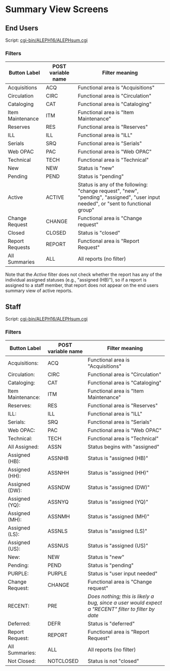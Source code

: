 Summary View Screens
====================

End Users
---------

Script: [cgi-bin/ALEPH16/ALEPHsum.cgi](../cgi-bin/ALEPH16/ALEPHsum.cgi)

### Filters ###

|Button Label|POST variable name|Filter meaning|
|------------|------------------|--------------|
|Acquisitions|ACQ|Functional area is "Acquisitions"|
|Circulation|CIRC|Functional area is "Circulation"|
|Cataloging|CAT|Functional area is "Cataloging"|
|Item Maintenance|ITM|Functional area is "Item Maintenance"|
|Reserves|RES|Functional area is "Reserves"|
|ILL|ILL|Functional area is "ILL"|
|Serials|SRQ|Functional area is "Serials"|
|Web OPAC|PAC|Functional area is "Web OPAC"|
|Technical|TECH|Functional area is "Technical"|
|New|NEW|Status is "new"|
|Pending|PEND|Status is "pending"|
|Active|ACTIVE|Status is any of the following: "change request", "new", "pending", "assigned", "user input needed", or "sent to functional group"|
|Change Request|CHANGE|Functional area is "Change request"|
|Closed|CLOSED|Status is "closed"|
|Report Requests|REPORT|Functional area is "Report Request"|
|All Summaries|ALL|All reports (no filter)|

Note that the *Active* filter does not check whether the report has any of the
individual assigned statuses (e.g., "assigned (HB)"), so if a report is assigned
to a staff member, that report does not appear on the end users summary view of
active reports.

Staff
-----

Script: [cgi-bin/ALEPH16/ALEPHsum.cgi](../cgi-bin/ALEPH16/ALEPHsum.cgi)

### Filters ###

|Button Label|POST variable name|Filter meaning|
|------------|------------------|--------------|
|Acquisitions:|ACQ|Functional area is "Acquisitions"|
|Circulation:|CIRC|Functional area is "Circulation"|
|Cataloging:|CAT|Functional area is "Cataloging"|
|Item Maintenance:|ITM|Functional area is "Item Maintenance"|
|Reserves:|RES|Functional area is "Reserves"|
|ILL:|ILL|Functional area is "ILL"|
|Serials:|SRQ|Functional area is "Serials"|
|Web OPAC:|PAC|Functional area is "Web OPAC"|
|Technical:|TECH|Functional area is "Technical"|
|All Assigned:|ASSN|Status begins with "assigned"|
|Assigned (HB):|ASSNHB|Status is "assigned (HB)"|
|Assigned (HH):|ASSNHH|Status is "assigned (HH)"|
|Assigned (DW):|ASSNDW|Status is "assigned (DW)"|
|Assigned (YQ):|ASSNYQ|Status is "assigned (YQ)"|
|Assigned (MH):|ASSNMH|Status is "assigned (MH)"|
|Assigned (LS):|ASSNLS|Status is "assigned (LS)"|
|Assigned (US):|ASSNUS|Status is "assigned (US)"|
|New:|NEW|Status is "new"|
|Pending:|PEND|Status is "pending"|
|PURPLE:|PURPLE|Status is "user input needed"|
|Change Request:|CHANGE|Functional area is "Change request"|
|RECENT:|PRE|*Does nothing; this is likely a bug, since a user would expect a "RECENT" filter to filter by date*|
|Deferred:|DEFR|Status is "deferred"|
|Report Request:|REPORT|Functional area is "Report Request"|
|All Summaries:|ALL|All reports (no filter)|
|Not Closed:|NOTCLOSED|Status is not "closed"|
